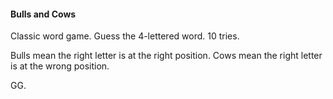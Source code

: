 #### Bulls and Cows

Classic word game. Guess the 4-lettered word. 10 tries. 

Bulls mean the right letter is at the right position.
Cows mean the right letter is at the wrong position.

GG.